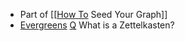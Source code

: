 - Part of [[[How To](<[[How To.md>) Seed Your Graph]]
- [Evergreens](<Evergreens.md>) [Q](<Q.md>) What is a Zettelkasten?
